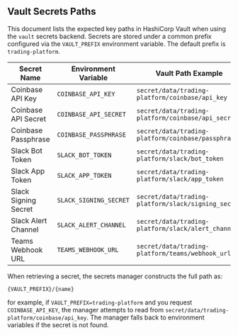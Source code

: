 ## Vault Secrets Paths

This document lists the expected key paths in HashiCorp Vault when using the `vault` secrets backend.  Secrets are stored under a common prefix configured via the `VAULT_PREFIX` environment variable.  The default prefix is `trading-platform`.

| Secret Name           | Environment Variable        | Vault Path Example                                               |
|-----------------------|-----------------------------|------------------------------------------------------------------|
| Coinbase API Key      | `COINBASE_API_KEY`          | `secret/data/trading-platform/coinbase/api_key`                  |
| Coinbase API Secret   | `COINBASE_API_SECRET`       | `secret/data/trading-platform/coinbase/api_secret`               |
| Coinbase Passphrase   | `COINBASE_PASSPHRASE`       | `secret/data/trading-platform/coinbase/passphrase`               |
| Slack Bot Token       | `SLACK_BOT_TOKEN`           | `secret/data/trading-platform/slack/bot_token`                   |
| Slack App Token       | `SLACK_APP_TOKEN`           | `secret/data/trading-platform/slack/app_token`                   |
| Slack Signing Secret  | `SLACK_SIGNING_SECRET`      | `secret/data/trading-platform/slack/signing_secret`              |
| Slack Alert Channel   | `SLACK_ALERT_CHANNEL`       | `secret/data/trading-platform/slack/alert_channel`               |
| Teams Webhook URL     | `TEAMS_WEBHOOK_URL`         | `secret/data/trading-platform/teams/webhook_url`                 |

When retrieving a secret, the secrets manager constructs the full path as:

```
{VAULT_PREFIX}/{name}
```

for example, if `VAULT_PREFIX=trading-platform` and you request `COINBASE_API_KEY`, the manager attempts to read from `secret/data/trading-platform/coinbase/api_key`.  The manager falls back to environment variables if the secret is not found.